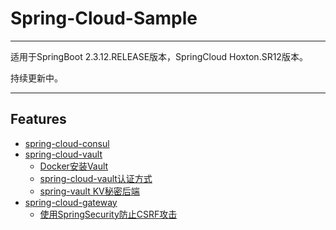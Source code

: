 # Spring-Cloud-Sample

---
适用于SpringBoot 2.3.12.RELEASE版本，SpringCloud Hoxton.SR12版本。

持续更新中。

---
## Features
- [spring-cloud-consul](https://github.com/ReLive27/spring-cloud-sample/tree/master/spring-cloud-consul-sample)
- [spring-cloud-vault](https://github.com/ReLive27/spring-cloud-sample/tree/master/spring-cloud-vault-sample)
  - [Docker安装Vault](https://github.com/ReLive27/spring-cloud-sample/blob/master/spring-cloud-vault-sample/README.md)
  - [spring-cloud-vault认证方式](https://github.com/ReLive27/spring-cloud-sample/tree/master/spring-cloud-vault-sample/spring-cloud-vault-authentication-methods)
  - [spring-vault KV秘密后端](https://github.com/ReLive27/spring-cloud-sample/tree/master/spring-cloud-vault-sample/spring-vault-kv-secret)
- [spring-cloud-gateway](https://github.com/ReLive27/spring-cloud-sample/tree/master/spring-cloud-gateway-sample)  
  - [使用SpringSecurity防止CSRF攻击]()